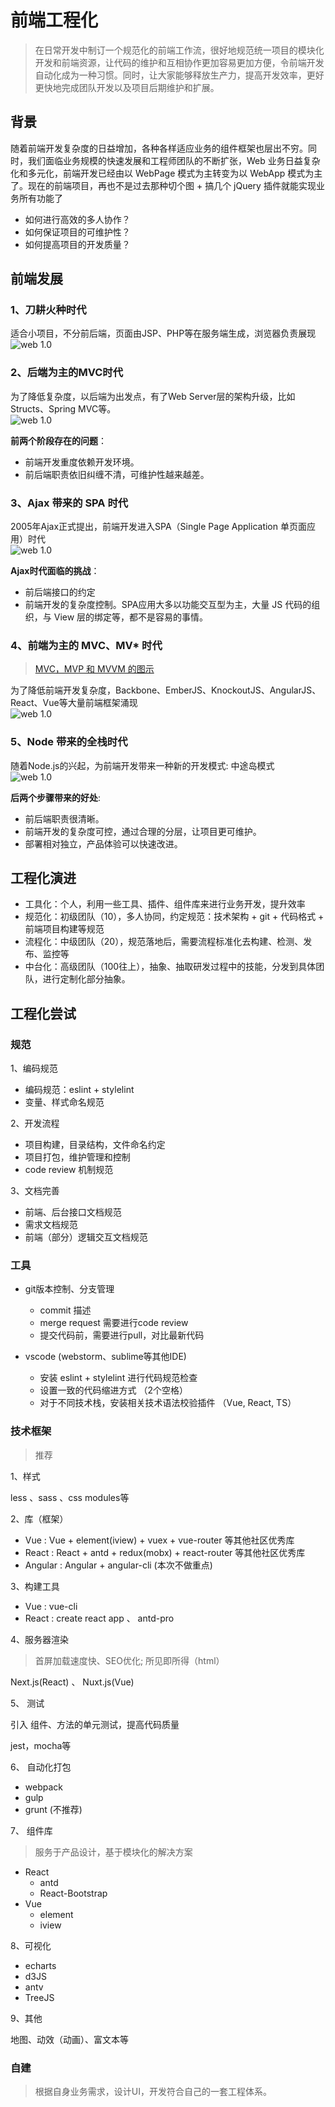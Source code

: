 # 前端工程化

> 在日常开发中制订一个规范化的前端工作流，很好地规范统一项目的模块化开发和前端资源，让代码的维护和互相协作更加容易更加方便，令前端开发自动化成为一种习惯。同时，让大家能够释放生产力，提高开发效率，更好更快地完成团队开发以及项目后期维护和扩展。

## 背景

随着前端开发复杂度的日益增加，各种各样适应业务的组件框架也层出不穷。同时，我们面临业务规模的快速发展和工程师团队的不断扩张，Web 业务日益复杂化和多元化，前端开发已经由以 WebPage 模式为主转变为以 WebApp 模式为主了。现在的前端项目，再也不是过去那种切个图 + 搞几个 jQuery 插件就能实现业务所有功能了

- 如何进行高效的多人协作？
- 如何保证项目的可维护性？
- 如何提高项目的开发质量？

## 前端发展

### 1、刀耕火种时代

适合小项目，不分前后端，页面由JSP、PHP等在服务端生成，浏览器负责展现<br/>
![web 1.0](https://raw.githubusercontent.com/NARUTOne/resources-github/master/imgs/web-1.0.png)

### 2、后端为主的MVC时代

为了降低复杂度，以后端为出发点，有了Web Server层的架构升级，比如Structs、Spring MVC等。<br/>
![web 1.0](https://raw.githubusercontent.com/NARUTOne/resources-github/master/imgs/web-mvc.png)

**前两个阶段存在的问题**：

- 前端开发重度依赖开发环境。
- 前后端职责依旧纠缠不清，可维护性越来越差。

### 3、Ajax 带来的 SPA 时代

2005年Ajax正式提出，前端开发进入SPA（Single Page Application 单页面应用）时代<br/>
![web 1.0](https://raw.githubusercontent.com/NARUTOne/resources-github/master/imgs/web-spa.png)

**Ajax时代面临的挑战**：

- 前后端接口的约定
- 前端开发的复杂度控制。SPA应用大多以功能交互型为主，大量 JS 代码的组织，与 View 层的绑定等，都不是容易的事情。

### 4、前端为主的 MVC、MV* 时代

> [MVC，MVP 和 MVVM 的图示](http://www.ruanyifeng.com/blog/2015/02/mvcmvp_mvvm.html)

为了降低前端开发复杂度，Backbone、EmberJS、KnockoutJS、AngularJS、React、Vue等大量前端框架涌现<br/>
![web 1.0](https://raw.githubusercontent.com/NARUTOne/resources-github/master/imgs/web-mvc.png)

### 5、Node 带来的全栈时代

随着Node.js的兴起，为前端开发带来一种新的开发模式: 中途岛模式<br/>
![web 1.0](https://raw.githubusercontent.com/NARUTOne/resources-github/master/imgs/web-node.png)

**后两个步骤带来的好处**:

- 前后端职责很清晰。
- 前端开发的复杂度可控，通过合理的分层，让项目更可维护。
- 部署相对独立，产品体验可以快速改进。

## 工程化演进

- 工具化：个人，利用一些工具、插件、组件库来进行业务开发，提升效率
- 规范化：初级团队（10），多人协同，约定规范：技术架构 + git + 代码格式 + 前端项目构建等规范
- 流程化：中级团队（20），规范落地后，需要流程标准化去构建、检测、发布、监控等
- 中台化：高级团队（100往上），抽象、抽取研发过程中的技能，分发到具体团队，进行定制化部分抽象。

## 工程化尝试

### 规范

1、编码规范

- 编码规范：eslint + stylelint
- 变量、样式命名规范

2、开发流程

- 项目构建，目录结构，文件命名约定
- 项目打包，维护管理和控制
- code review 机制规范

3、文档完善

- 前端、后台接口文档规范
- 需求文档规范
- 前端（部分）逻辑交互文档规范

### 工具

- git版本控制、分支管理
  - commit 描述
  - merge request 需要进行code review
  - 提交代码前，需要进行pull，对比最新代码

- vscode (webstorm、sublime等其他IDE)
  - 安装 eslint + stylelint 进行代码规范检查
  - 设置一致的代码缩进方式 （2个空格）
  - 对于不同技术栈，安装相关技术语法校验插件 （Vue, React, TS）

### 技术框架

> 推荐

1、样式

less 、sass 、css modules等

2、库（框架）

- Vue : Vue + element(iview) + vuex + vue-router 等其他社区优秀库
- React : React + antd + redux(mobx) + react-router 等其他社区优秀库
- Angular : Angular + angular-cli (本次不做重点)

3、构建工具

- Vue : vue-cli
- React : create react app 、 antd-pro

4、服务器渲染

> 首屏加载速度快、SEO优化; 所见即所得（html）

Next.js(React) 、 Nuxt.js(Vue)

5、 测试

引入 组件、方法的单元测试，提高代码质量

jest，mocha等

6、 自动化打包

- webpack
- gulp
- grunt (不推荐)

7、 组件库

> 服务于产品设计，基于模块化的解决方案

- React
  - antd
  - React-Bootstrap
- Vue
  - element
  - iview

8、可视化

- echarts
- d3JS
- antv
- TreeJS

9、其他

地图、动效（动画）、富文本等

### 自建

> 根据自身业务需求，设计UI，开发符合自己的一套工程体系。
